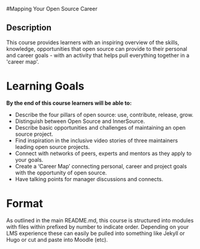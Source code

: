 
#Mapping Your Open Source Career

## Description
This course provides learners with an inspiring overview of the skills, knowledge, opportunities that open source can provide to their personal and career goals - with an activity that helps pull everything together in a 'career map'.

# Learning Goals

**By the end of this course learners will be able to:**

* Describe the four pillars of open source: use, contribute, release, grow.
* Distinguish between Open Source and InnerSource.
* Describe basic opportunities and challenges of maintaining an open source project.
* Find inspiration in the inclusive video stories of three maintainers leading open source projects.
* Connect with networks of peers, experts and mentors as they apply to your goals.
* Create a ‘Career Map’ connecting personal, career and project goals with the opportunity of open source.
* Have talking points for manager discussions and connects.

# Format

As outlined in the main README.md, this course is structured into modules with files within prefixed by number to indicate order.   Depending on your LMS experience these can easily be pulled into something like Jekyll or Hugo or cut and paste into Moodle (etc).  



